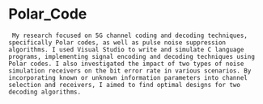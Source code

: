 # Polar_Code
     My research focused on 5G channel coding and decoding techniques, specifically Polar codes, as well as pulse noise suppression algorithms. I used Visual Studio to write and simulate C language programs, implementing signal encoding and decoding techniques using Polar codes. I also investigated the impact of two types of noise simulation receivers on the bit error rate in various scenarios. By incorporating known or unknown information parameters into channel selection and receivers, I aimed to find optimal designs for two decoding algorithms.
